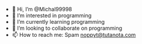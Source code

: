 - 👋 Hi, I’m @Michal99998
- 👀 I’m interested in programming
- 🌱 I’m currently learning programming
- 💞️ I’m looking to collaborate on programming
- 📫 How to reach me: Spam noppyt@tutanota.com

<!---
Michal99998/Michal99998 is a ✨ special ✨ repository because its `README.md` (this file) appears on your GitHub profile.
You can click the Preview link to take a look at your changes.
--->
